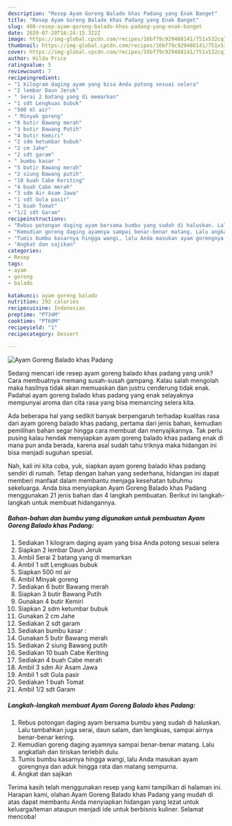 ```yaml
---
description: "Resep Ayam Goreng Balado khas Padang yang Enak Banget"
title: "Resep Ayam Goreng Balado khas Padang yang Enak Banget"
slug: 408-resep-ayam-goreng-balado-khas-padang-yang-enak-banget
date: 2020-07-20T16:24:15.322Z
image: https://img-global.cpcdn.com/recipes/16bf79c929488141/751x532cq70/ayam-goreng-balado-khas-padang-foto-resep-utama.jpg
thumbnail: https://img-global.cpcdn.com/recipes/16bf79c929488141/751x532cq70/ayam-goreng-balado-khas-padang-foto-resep-utama.jpg
cover: https://img-global.cpcdn.com/recipes/16bf79c929488141/751x532cq70/ayam-goreng-balado-khas-padang-foto-resep-utama.jpg
author: Hilda Price
ratingvalue: 5
reviewcount: 7
recipeingredient:
- "1 kilogram daging ayam yang bisa Anda potong sesuai selera"
- "2 lembar Daun Jeruk"
- " Serai 2 batang yang di memarkan"
- "1 sdt Lengkuas bubuk"
- "500 ml air"
- " Minyak goreng"
- "6 butir Bawang merah"
- "3 butir Bawang Putih"
- "4 butir Kemiri"
- "2 sdm ketumbar bubuk"
- "2 cm Jahe"
- "2 sdt garam"
- " bumbu kasar "
- "5 butir Bawang merah"
- "2 siung Bawang putih"
- "10 buah Cabe Keriting"
- "4 buah Cabe merah"
- "3 sdm Air Asam Jawa"
- "1 sdt Gula pasir"
- "1 buah Tomat"
- "1/2 sdt Garam"
recipeinstructions:
- "Rebus potongan daging ayam bersama bumbu yang sudah di haluskan. Lalu tambahkan juga serai, daun salam, dan lengkuas, sampai airnya benar-benar kering."
- "Kemudian goreng daging ayamnya sampai benar-benar matang. Lalu angkatlah dan tiriskan terlebih dulu."
- "Tumis bumbu kasarnya hingga wangi, lalu Anda masukan ayam gorengnya dan aduk hingga rata dan matang sempurna."
- "Angkat dan sajikan"
categories:
- Resep
tags:
- ayam
- goreng
- balado

katakunci: ayam goreng balado 
nutrition: 292 calories
recipecuisine: Indonesian
preptime: "PT34M"
cooktime: "PT60M"
recipeyield: "1"
recipecategory: Dessert

---
```



![Ayam Goreng Balado khas Padang](https://img-global.cpcdn.com/recipes/16bf79c929488141/751x532cq70/ayam-goreng-balado-khas-padang-foto-resep-utama.jpg)

Sedang mencari ide resep ayam goreng balado khas padang yang unik? Cara membuatnya memang susah-susah gampang. Kalau salah mengolah maka hasilnya tidak akan memuaskan dan justru cenderung tidak enak. Padahal ayam goreng balado khas padang yang enak selayaknya mempunyai aroma dan cita rasa yang bisa memancing selera kita.



Ada beberapa hal yang sedikit banyak berpengaruh terhadap kualitas rasa dari ayam goreng balado khas padang, pertama dari jenis bahan, kemudian pemilihan bahan segar hingga cara membuat dan menyajikannya. Tak perlu pusing kalau hendak menyiapkan ayam goreng balado khas padang enak di mana pun anda berada, karena asal sudah tahu triknya maka hidangan ini bisa menjadi suguhan spesial.


Nah, kali ini kita coba, yuk, siapkan ayam goreng balado khas padang sendiri di rumah. Tetap dengan bahan yang sederhana, hidangan ini dapat memberi manfaat dalam membantu menjaga kesehatan tubuhmu sekeluarga. Anda bisa menyiapkan Ayam Goreng Balado khas Padang menggunakan 21 jenis bahan dan 4 langkah pembuatan. Berikut ini langkah-langkah untuk membuat hidangannya.

<!--inarticleads1-->

##### Bahan-bahan dan bumbu yang digunakan untuk pembuatan Ayam Goreng Balado khas Padang:

1. Sediakan 1 kilogram daging ayam yang bisa Anda potong sesuai selera
1. Siapkan 2 lembar Daun Jeruk
1. Ambil  Serai 2 batang yang di memarkan
1. Ambil 1 sdt Lengkuas bubuk
1. Siapkan 500 ml air
1. Ambil  Minyak goreng
1. Sediakan 6 butir Bawang merah
1. Siapkan 3 butir Bawang Putih
1. Gunakan 4 butir Kemiri
1. Siapkan 2 sdm ketumbar bubuk
1. Gunakan 2 cm Jahe
1. Sediakan 2 sdt garam
1. Sediakan  bumbu kasar :
1. Gunakan 5 butir Bawang merah
1. Sediakan 2 siung Bawang putih
1. Sediakan 10 buah Cabe Keriting
1. Sediakan 4 buah Cabe merah
1. Ambil 3 sdm Air Asam Jawa
1. Ambil 1 sdt Gula pasir
1. Sediakan 1 buah Tomat
1. Ambil 1/2 sdt Garam




<!--inarticleads2-->

##### Langkah-langkah membuat Ayam Goreng Balado khas Padang:

1. Rebus potongan daging ayam bersama bumbu yang sudah di haluskan. Lalu tambahkan juga serai, daun salam, dan lengkuas, sampai airnya benar-benar kering.
1. Kemudian goreng daging ayamnya sampai benar-benar matang. Lalu angkatlah dan tiriskan terlebih dulu.
1. Tumis bumbu kasarnya hingga wangi, lalu Anda masukan ayam gorengnya dan aduk hingga rata dan matang sempurna.
1. Angkat dan sajikan




Terima kasih telah menggunakan resep yang kami tampilkan di halaman ini. Harapan kami, olahan Ayam Goreng Balado khas Padang yang mudah di atas dapat membantu Anda menyiapkan hidangan yang lezat untuk keluarga/teman ataupun menjadi ide untuk berbisnis kuliner. Selamat mencoba!

